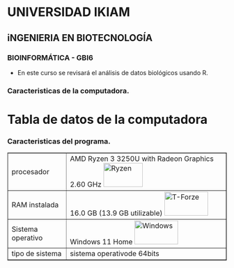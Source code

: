# UNIVERSIDAD IKIAM
## iNGENIERIA EN BIOTECNOLOGÍA 
### BIOINFORMÁTICA - GBI6 

* En este curso se revisará el análisis de datos biológicos usando R. 

### Caracteristicas de la computadora.

<h1>Tabla de datos de la computadora</h1>
<table border="1">
  <tr>
      <td>procesador</td>
      <td>AMD Ryzen 3 3250U with Radeon Graphics 2.60 GHz <a href="https://Ryzen/en/"> <img alt="Ryzen" src="https://www.logolynx.com/images/logolynx/c3/c3f43dce1adb8f757ccad1f23e2ecbf3.jpeg" width="90" height="55"></td>
  </tr>
  <tr>
      <td>RAM instalada<!td>
      <td>16.0 GB (13.9 GB utilizable)  <a href="https://T-Forze/en/"> <img alt="T-Forze" src="https://images10.newegg.com/BizIntell/item/20/331/20-331-383/a55_091719.jpg" width="100" height="55"><!td>
  </tr>
  <tr>
      <td>Sistema operativo<!td>
      <td>Windows 11 Home  <a href="https://Windows/en/"> <img alt="Windows" src="https://askleo.com/wp-content/uploads/2021/06/windows11-1200x681.jpg.webp" width="100" height="55"><!td>
  </tr>
  <tr>
      <td>tipo de sistema</td>
   <td>sistema operativode 64bits</td>
   

### Caracteristicas del programa. 
